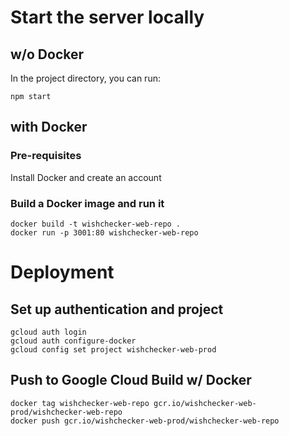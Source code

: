 # Start the server locally

## w/o Docker

In the project directory, you can run:

```
npm start
```

## with Docker

### Pre-requisites

Install Docker and create an account

### Build a Docker image and run it

```
docker build -t wishchecker-web-repo .
docker run -p 3001:80 wishchecker-web-repo
```

# Deployment

## Set up authentication and project

```
gcloud auth login
gcloud auth configure-docker
gcloud config set project wishchecker-web-prod
```

## Push to Google Cloud Build w/ Docker

```
docker tag wishchecker-web-repo gcr.io/wishchecker-web-prod/wishchecker-web-repo
docker push gcr.io/wishchecker-web-prod/wishchecker-web-repo
```
